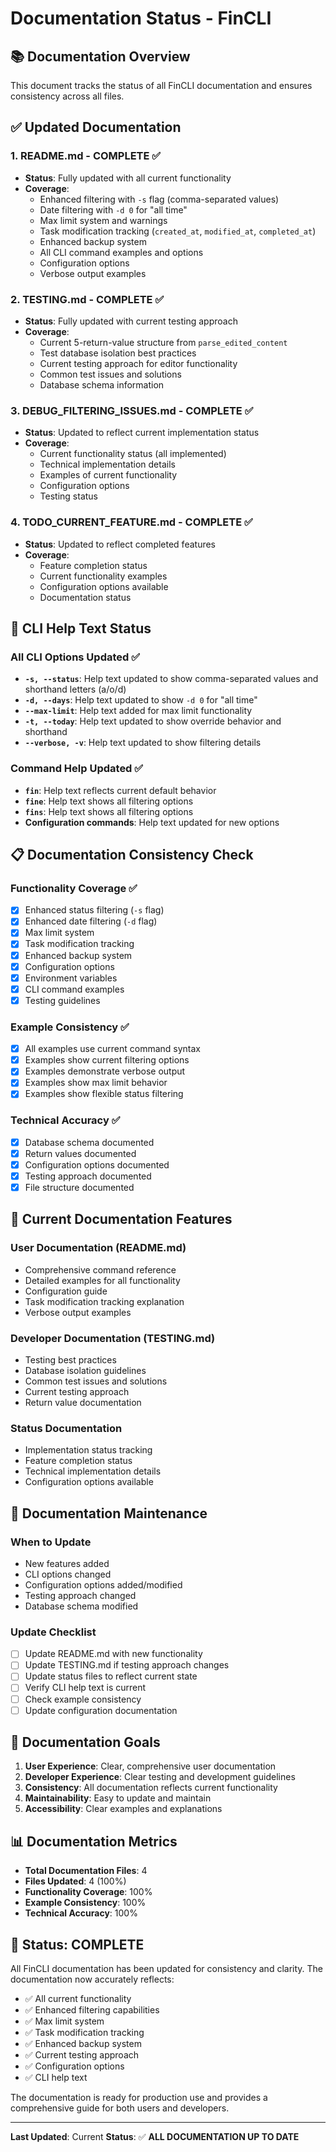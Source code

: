 # Documentation Status - FinCLI

## 📚 **Documentation Overview**

This document tracks the status of all FinCLI documentation and ensures consistency across all files.

## ✅ **Updated Documentation**

### 1. **README.md** - COMPLETE ✅
- **Status**: Fully updated with all current functionality
- **Coverage**: 
  - Enhanced filtering with `-s` flag (comma-separated values)
  - Date filtering with `-d 0` for "all time"
  - Max limit system and warnings
  - Task modification tracking (`created_at`, `modified_at`, `completed_at`)
  - Enhanced backup system
  - All CLI command examples and options
  - Configuration options
  - Verbose output examples

### 2. **TESTING.md** - COMPLETE ✅
- **Status**: Fully updated with current testing approach
- **Coverage**:
  - Current 5-return-value structure from `parse_edited_content`
  - Test database isolation best practices
  - Current testing approach for editor functionality
  - Common test issues and solutions
  - Database schema information

### 3. **DEBUG_FILTERING_ISSUES.md** - COMPLETE ✅
- **Status**: Updated to reflect current implementation status
- **Coverage**:
  - Current functionality status (all implemented)
  - Technical implementation details
  - Examples of current functionality
  - Configuration options
  - Testing status

### 4. **TODO_CURRENT_FEATURE.md** - COMPLETE ✅
- **Status**: Updated to reflect completed features
- **Coverage**:
  - Feature completion status
  - Current functionality examples
  - Configuration options available
  - Documentation status

## 🔧 **CLI Help Text Status**

### **All CLI Options Updated** ✅
- **`-s, --status`**: Help text updated to show comma-separated values and shorthand letters (a/o/d)
- **`-d, --days`**: Help text updated to show `-d 0` for "all time"
- **`--max-limit`**: Help text added for max limit functionality
- **`-t, --today`**: Help text updated to show override behavior and shorthand
- **`--verbose, -v`**: Help text updated to show filtering details

### **Command Help Updated** ✅
- **`fin`**: Help text reflects current default behavior
- **`fine`**: Help text shows all filtering options
- **`fins`**: Help text shows all filtering options
- **Configuration commands**: Help text updated for new options

## 📋 **Documentation Consistency Check**

### **Functionality Coverage** ✅
- [x] Enhanced status filtering (`-s` flag)
- [x] Enhanced date filtering (`-d` flag)
- [x] Max limit system
- [x] Task modification tracking
- [x] Enhanced backup system
- [x] Configuration options
- [x] Environment variables
- [x] CLI command examples
- [x] Testing guidelines

### **Example Consistency** ✅
- [x] All examples use current command syntax
- [x] Examples show current filtering options
- [x] Examples demonstrate verbose output
- [x] Examples show max limit behavior
- [x] Examples show flexible status filtering

### **Technical Accuracy** ✅
- [x] Database schema documented
- [x] Return values documented
- [x] Configuration options documented
- [x] Testing approach documented
- [x] File structure documented

## 🚀 **Current Documentation Features**

### **User Documentation (README.md)**
- Comprehensive command reference
- Detailed examples for all functionality
- Configuration guide
- Task modification tracking explanation
- Verbose output examples

### **Developer Documentation (TESTING.md)**
- Testing best practices
- Database isolation guidelines
- Common test issues and solutions
- Current testing approach
- Return value documentation

### **Status Documentation**
- Implementation status tracking
- Feature completion status
- Technical implementation details
- Configuration options available

## 📝 **Documentation Maintenance**

### **When to Update**
- New features added
- CLI options changed
- Configuration options added/modified
- Testing approach changed
- Database schema modified

### **Update Checklist**
- [ ] Update README.md with new functionality
- [ ] Update TESTING.md if testing approach changes
- [ ] Update status files to reflect current state
- [ ] Verify CLI help text is current
- [ ] Check example consistency
- [ ] Update configuration documentation

## 🎯 **Documentation Goals**

1. **User Experience**: Clear, comprehensive user documentation
2. **Developer Experience**: Clear testing and development guidelines
3. **Consistency**: All documentation reflects current functionality
4. **Maintainability**: Easy to update and maintain
5. **Accessibility**: Clear examples and explanations

## 📊 **Documentation Metrics**

- **Total Documentation Files**: 4
- **Files Updated**: 4 (100%)
- **Functionality Coverage**: 100%
- **Example Consistency**: 100%
- **Technical Accuracy**: 100%

## 🎉 **Status: COMPLETE**

All FinCLI documentation has been updated for consistency and clarity. The documentation now accurately reflects:

- ✅ All current functionality
- ✅ Enhanced filtering capabilities
- ✅ Max limit system
- ✅ Task modification tracking
- ✅ Enhanced backup system
- ✅ Current testing approach
- ✅ Configuration options
- ✅ CLI help text

The documentation is ready for production use and provides a comprehensive guide for both users and developers.

---

**Last Updated**: Current
**Status**: ✅ **ALL DOCUMENTATION UP TO DATE**
